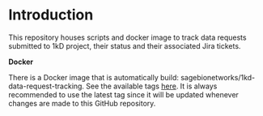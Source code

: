 # Introduction

This repository houses scripts and docker image to track data requests submitted to 1kD project, their status and their associated Jira tickets. 

**Docker**

There is a Docker image that is automatically build: sagebionetworks/1kd-data-request-tracking. See the available tags [here](https://hub.docker.com/r/sagebionetworks/1kd-data-request-tracking). It is always recommended to use the latest tag since it will be updated whenever changes are made to this GitHub repository. 
